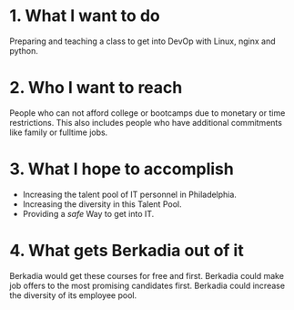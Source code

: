 # 1. What I want to do
Preparing and teaching a class to get into DevOp with Linux, nginx and python.  

# 2. Who I want to reach
People who can not afford college or bootcamps due to monetary or time restrictions. This also includes people who have additional commitments like family or fulltime jobs.

# 3. What I hope to accomplish
* Increasing the talent pool of IT personnel in Philadelphia.
* Increasing the diversity in this Talent Pool.
* Providing a _safe_ Way to get into IT.

# 4. What gets Berkadia out of it
Berkadia would get these courses for free and first.
Berkadia could make job offers to the most promising candidates first.
Berkadia could increase the diversity of its employee pool.
